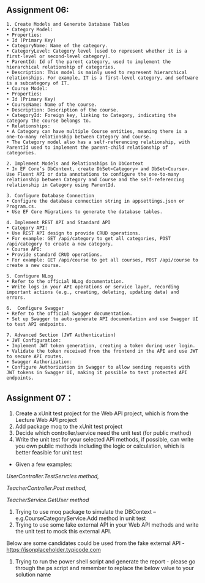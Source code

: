 ## Assignment 06:

    1. Create Models and Generate Database Tables
    • Category Model:
    • Properties:
    • Id (Primary Key)
    • CategoryName: Name of the category.
    • CategoryLevel: Category level (used to represent whether it is a first-level or second-level category).
    • ParentId: Id of the parent category, used to implement the hierarchical relationship of categories.
    • Description: This model is mainly used to represent hierarchical relationships. For example, IT is a first-level category, and software is a subcategory of IT.
    • Course Model:
    • Properties:
    • Id (Primary Key)
    • CourseName: Name of the course.
    • Description: Description of the course.
    • CategoryId: Foreign key, linking to Category, indicating the category the course belongs to.
    • Relationships:
    • A Category can have multiple Course entities, meaning there is a one-to-many relationship between Category and Course.
    • The Category model also has a self-referencing relationship, with ParentId used to implement the parent-child relationship of categories.

    2. Implement Models and Relationships in DbContext
    • In EF Core’s DbContext, create DbSet<Category> and DbSet<Course>. Use Fluent API or data annotations to configure the one-to-many relationship between Category and Course and the self-referencing relationship in Category using ParentId.

    3. Configure Database Connection
    • Configure the database connection string in appsettings.json or Program.cs.
    • Use EF Core Migrations to generate the database tables.

    4. Implement REST API and Standard API
    • Category API:
    • Use REST API design to provide CRUD operations.
    • For example: GET /api/category to get all categories, POST /api/category to create a new category.
    • Course API:
    • Provide standard CRUD operations.
    • For example: GET /api/course to get all courses, POST /api/course to create a new course.

    5. Configure NLog
    • Refer to the official NLog documentation.
    • Write logs in your API operations or service layer, recording important actions (e.g., creating, deleting, updating data) and errors.

    6.	Configure Swagger
    • Refer to the official Swagger documentation.
    • Set up Swagger to auto-generate API documentation and use Swagger UI to test API endpoints.

    7. Advanced Section (JWT Authentication)
    • JWT Configuration:
    • Implement JWT token generation, creating a token during user login.
    • Validate the token received from the frontend in the API and use JWT to secure API routes.
    • Swagger Authorization:
    • Configure Authorization in Swagger to allow sending requests with JWT tokens in Swagger UI, making it possible to test protected API endpoints.

## Assignment 07：

1. Create a xUnit test project for the Web API project, which is from the Lecture Web API project
2. Add package moq to the xUnit test project
3. Decide which controller/service need the unit test (for public method)
4. Write the unit test for your selected API methods, if possible, can write you own public methods including the logic or calculation, which is better feasible for unit test

- Given a few examples:

_UserController.TestServcies method,_

_TeacherController.Post method,_

_TeacherService.GetUser method_

1. Trying to use moq package to simulate the DBContext –e.g.CourseCategoryService.Add method in unit test
2. Trying to use some fake external API in your Web API methods and write the unit test to mock this external API.

Below are some candidates could be used from the fake external API - https://jsonplaceholder.typicode.com

1. Trying to run the power shell script and generate the report - please go through the ps script and remember to replace the below value to your solution name
